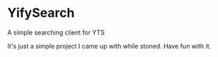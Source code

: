 # YifySearch
A simple searching client for YTS

It's just a simple project I came up with while stoned. Have fun with it.
